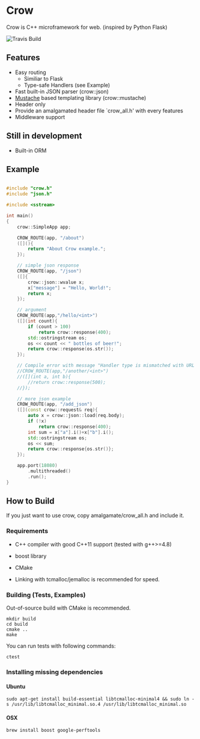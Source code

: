 # Crow

Crow is C++ microframework for web. (inspired by Python Flask)

![Travis Build](https://travis-ci.org/ipkn/crow.svg?branch=master)

## Features

 - Easy routing
   - Similiar to Flask
   - Type-safe Handlers (see Example)
 - Fast built-in JSON parser (crow::json)
 - [Mustache](http://mustache.github.io/) based templating library (crow::mustache)
 - Header only
 - Provide an amalgamated header file `crow_all.h' with every features
 - Middleware support

## Still in development   
 - Built-in ORM

## Example

```c++

#include "crow.h"
#include "json.h"

#include <sstream>

int main()
{
    crow::SimpleApp app;

    CROW_ROUTE(app, "/about")
    ([](){
        return "About Crow example.";
    });

    // simple json response
    CROW_ROUTE(app, "/json")
    ([]{
        crow::json::wvalue x;
        x["message"] = "Hello, World!";
        return x;
    });

    // argument
    CROW_ROUTE(app,"/hello/<int>")
    ([](int count){
        if (count > 100)
            return crow::response(400);
        std::ostringstream os;
        os << count << " bottles of beer!";
        return crow::response(os.str());
    });

    // Compile error with message "Handler type is mismatched with URL paramters"
    //CROW_ROUTE(app,"/another/<int>")
    //([](int a, int b){
        //return crow::response(500);
    //});

    // more json example
    CROW_ROUTE(app, "/add_json")
    ([](const crow::request& req){
        auto x = crow::json::load(req.body);
        if (!x)
            return crow::response(400);
        int sum = x["a"].i()+x["b"].i();
        std::ostringstream os;
        os << sum;
        return crow::response{os.str()};
    });

    app.port(18080)
        .multithreaded()
        .run();
}
```

## How to Build

If you just want to use crow, copy amalgamate/crow_all.h and include it.

### Requirements

 - C++ compiler with good C++11 support (tested with g++>=4.8)
 - boost library
 - CMake

 - Linking with tcmalloc/jemalloc is recommended for speed.

### Building (Tests, Examples)

Out-of-source build with CMake is recommended.

```
mkdir build
cd build
cmake ..
make
```

You can run tests with following commands:
```
ctest
```


### Installing missing dependencies

#### Ubuntu
    sudo apt-get install build-essential libtcmalloc-minimal4 && sudo ln -s /usr/lib/libtcmalloc_minimal.so.4 /usr/lib/libtcmalloc_minimal.so

#### OSX
    brew install boost google-perftools

